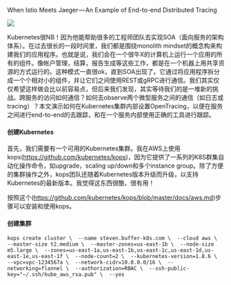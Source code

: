 When Istio Meets Jaeger — An Example of End-to-end Distributed Tracing

![](https://cdn-images-1.medium.com/max/1600/1*6MjgQZk-pWVtF88PENpNhA.png)

Kubernetes很NB！因为他能帮助很多的工程师团队去实现SOA（面向服务的架构体系）。在过去很长的一段时间里，我们都是围绕monolith mindset的概念构来构建我们的应用程序。也就是说，我们会在一个很牛X的计算机上运行一个应用的所有的组件。像帐户管理，结算，报告生成等这些工作，都是在一个机器上用共享资源的方式运行的。这种模式一直很ok，直到SOA出现了。它通过将应用程序拆分成一个个相对小的组件，并让它们之间使用REST或gRPC进行通信。我们其实仅仅希望这样做会比以前容易点，但后来我们发现，其实等待我们的是一堆新的挑战。跨服务的访问如何通信？如何去observe两个微型服务之间的通信（如日志或tracing）？本文演示如何在Kubernetes集群内部设置OpenTracing，以便在服务之间进行end-to-end的去跟踪，和在一个服务内部使用正确的工具进行跟踪。


#### 创建Kubernetes

首先，我们需要有一个可用的Kubernetes集群。我在AWS上使用kops(https://github.com/kubernetes/kops)，因为它提供了一系列的K8S群集自动化操作命令，如upgrade，scaling up/down和多个instance group。除了方便的集群操作之外，kops团队还随着Kubernetes版本升级而升级，以支持Kubernetes的最新版本。我觉得这东西很酷，很有用！

按照这个(https://github.com/kubernetes/kops/blob/master/docs/aws.md)步骤可以安装和使用kops。

#### 创建集群

`
kops create cluster \ 
--name steven.buffer-k8s.com \ 
--cloud aws \ 
--master-size t2.medium \ 
--master-zones=us-east-1b \ 
--node-size m5.large \ 
--zones=us-east-1a,us-east-1b,us-east-1c,us-east-1d,us-east-1e,us-east-1f \ 
--node-count=2 \ 
--kubernetes-version=1.8.6 \ 
--vpc=vpc-1234567a \ 
--network-cidr=10.0.0.0/16 \ 
--networking=flannel \ 
--authorization=RBAC \ 
--ssh-public-key="~/.ssh/kube_aws_rsa.pub" \ 
--yes
`
